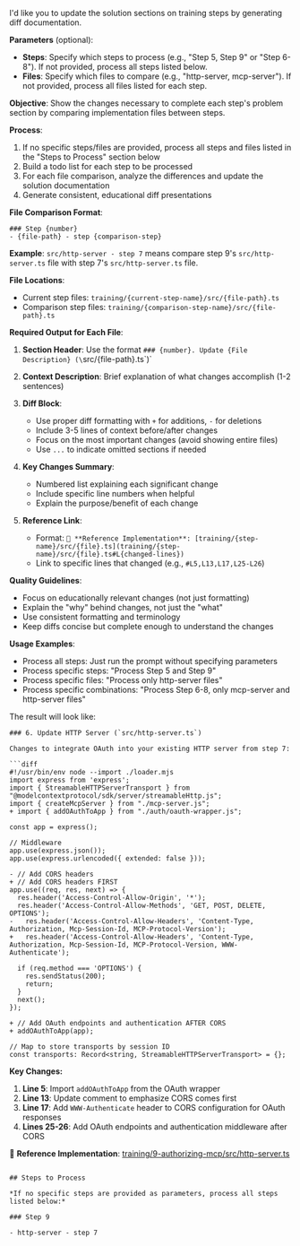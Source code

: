 I'd like you to update the solution sections on training steps by generating diff documentation.

**Parameters** (optional):
- **Steps**: Specify which steps to process (e.g., "Step 5, Step 9" or "Step 6-8"). If not provided, process all steps listed below.
- **Files**: Specify which files to compare (e.g., "http-server, mcp-server"). If not provided, process all files listed for each step.

**Objective**: Show the changes necessary to complete each step's problem section by comparing implementation files between steps.

**Process**:
1. If no specific steps/files are provided, process all steps and files listed in the "Steps to Process" section below
2. Build a todo list for each step to be processed
3. For each file comparison, analyze the differences and update the solution documentation
4. Generate consistent, educational diff presentations

**File Comparison Format**:
```
### Step {number}
- {file-path} - step {comparison-step}
```

**Example**: `src/http-server - step 7` means compare step 9's `src/http-server.ts` file with step 7's `src/http-server.ts` file.

**File Locations**: 
- Current step files: `training/{current-step-name}/src/{file-path}.ts`
- Comparison step files: `training/{comparison-step-name}/src/{file-path}.ts`

**Required Output for Each File**:

1. **Section Header**: Use the format `### {number}. Update {File Description} (\`src/{file-path}.ts\`)`

2. **Context Description**: Brief explanation of what changes accomplish (1-2 sentences)

3. **Diff Block**: 
   - Use proper diff formatting with `+` for additions, `-` for deletions
   - Include 3-5 lines of context before/after changes
   - Focus on the most important changes (avoid showing entire files)
   - Use `...` to indicate omitted sections if needed

4. **Key Changes Summary**: 
   - Numbered list explaining each significant change
   - Include specific line numbers when helpful
   - Explain the purpose/benefit of each change

5. **Reference Link**: 
   - Format: `📁 **Reference Implementation**: [training/{step-name}/src/{file}.ts](training/{step-name}/src/{file}.ts#L{changed-lines})`
   - Link to specific lines that changed (e.g., `#L5,L13,L17,L25-L26`)

**Quality Guidelines**:
- Focus on educationally relevant changes (not just formatting)
- Explain the "why" behind changes, not just the "what"
- Use consistent formatting and terminology
- Keep diffs concise but complete enough to understand the changes

**Usage Examples**:
- Process all steps: Just run the prompt without specifying parameters
- Process specific steps: "Process Step 5 and Step 9"
- Process specific files: "Process only http-server files"
- Process specific combinations: "Process Step 6-8, only mcp-server and http-server files"


The result will look like:

```
### 6. Update HTTP Server (`src/http-server.ts`)

Changes to integrate OAuth into your existing HTTP server from step 7:

```diff
#!/usr/bin/env node --import ./loader.mjs
import express from 'express';
import { StreamableHTTPServerTransport } from "@modelcontextprotocol/sdk/server/streamableHttp.js";
import { createMcpServer } from "./mcp-server.js";
+ import { addOAuthToApp } from "./auth/oauth-wrapper.js";

const app = express();

// Middleware
app.use(express.json());
app.use(express.urlencoded({ extended: false }));

- // Add CORS headers
+ // Add CORS headers FIRST
app.use((req, res, next) => {
  res.header('Access-Control-Allow-Origin', '*');
  res.header('Access-Control-Allow-Methods', 'GET, POST, DELETE, OPTIONS');
-   res.header('Access-Control-Allow-Headers', 'Content-Type, Authorization, Mcp-Session-Id, MCP-Protocol-Version');
+   res.header('Access-Control-Allow-Headers', 'Content-Type, Authorization, Mcp-Session-Id, MCP-Protocol-Version, WWW-Authenticate');
  
  if (req.method === 'OPTIONS') {
    res.sendStatus(200);
    return;
  }
  next();
});

+ // Add OAuth endpoints and authentication AFTER CORS
+ addOAuthToApp(app);

// Map to store transports by session ID
const transports: Record<string, StreamableHTTPServerTransport> = {};
```

**Key Changes:**
1. **Line 5**: Import `addOAuthToApp` from the OAuth wrapper
2. **Line 13**: Update comment to emphasize CORS comes first
3. **Line 17**: Add `WWW-Authenticate` header to CORS configuration for OAuth responses
4. **Lines 25-26**: Add OAuth endpoints and authentication middleware after CORS

📁 **Reference Implementation**: [training/9-authorizing-mcp/src/http-server.ts](training/9-authorizing-mcp/src/http-server.ts#L5,L13,L17,L25-L26)
```

## Steps to Process

*If no specific steps are provided as parameters, process all steps listed below:*

### Step 9

- http-server - step 7

